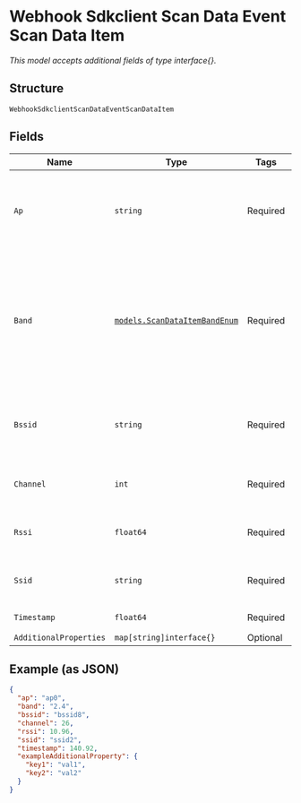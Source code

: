 
# Webhook Sdkclient Scan Data Event Scan Data Item

*This model accepts additional fields of type interface{}.*

## Structure

`WebhookSdkclientScanDataEventScanDataItem`

## Fields

| Name | Type | Tags | Description |
|  --- | --- | --- | --- |
| `Ap` | `string` | Required | MAC address of the AP associated with the BSSID scanned |
| `Band` | [`models.ScanDataItemBandEnum`](../../doc/models/scan-data-item-band-enum.md) | Required | 5GHz or 2.4GHz band, associated with the BSSID scanned. enum: `2.4`, `5`<br><br>**Constraints**: *Minimum Length*: `1` |
| `Bssid` | `string` | Required | BSSID found during client’s background scan for Wi-Fi |
| `Channel` | `int` | Required | Channel of the band found in the scan |
| `Rssi` | `float64` | Required | Client's RSSI relative to the BSSID scanned |
| `Ssid` | `string` | Required | ESSID containing the BSSID scanned |
| `Timestamp` | `float64` | Required | Epoch (seconds) |
| `AdditionalProperties` | `map[string]interface{}` | Optional | - |

## Example (as JSON)

```json
{
  "ap": "ap0",
  "band": "2.4",
  "bssid": "bssid8",
  "channel": 26,
  "rssi": 10.96,
  "ssid": "ssid2",
  "timestamp": 140.92,
  "exampleAdditionalProperty": {
    "key1": "val1",
    "key2": "val2"
  }
}
```

